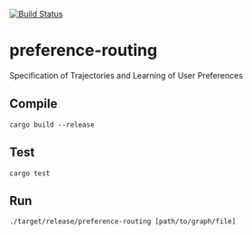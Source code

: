 [![Build Status](https://travis-ci.com/sinpat/preference-routing.svg?branch=master)](https://travis-ci.com/sinpat/preference-routing)

# preference-routing
Specification of Trajectories and Learning of User Preferences

## Compile

`cargo build --release`

## Test

`cargo test`

## Run

`./target/release/preference-routing [path/to/graph/file]`
